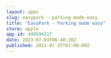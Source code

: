 ```yaml
---
layout: apps
slug: easypark---parking-made-easy
title: "EasyPark - Parking made easy"
store: apple
app_id: 449594317
date: 2023-07-03T06:40:20Z
published: 2011-07-25T07:00:00Z
---
```

